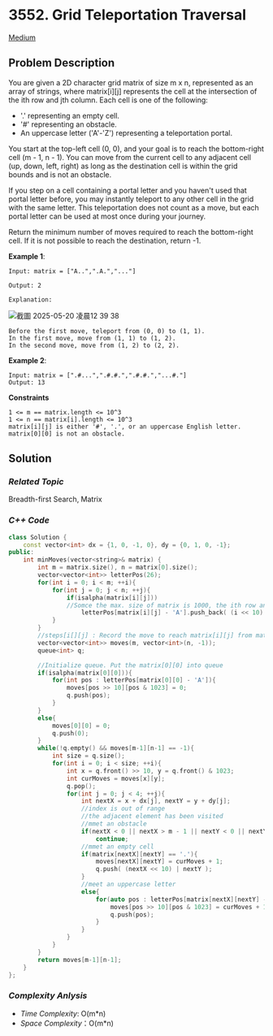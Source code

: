 # 3552. Grid Teleportation Traversal
[Medium](https://leetcode.com/problems/grid-teleportation-traversal/description/)

## Problem Description

You are given a 2D character grid matrix of size m x n, represented as an array of strings, where matrix[i][j] represents the cell at the intersection of the ith row and jth column. Each cell is one of the following:

  - '.' representing an empty cell.
  - '#' representing an obstacle.
  - An uppercase letter ('A'-'Z') representing a teleportation portal.

You start at the top-left cell (0, 0), and your goal is to reach the bottom-right cell (m - 1, n - 1). You can move from the current cell to any adjacent cell (up, down, left, right) as long as the destination cell is within the grid bounds and is not an obstacle.

If you step on a cell containing a portal letter and you haven't used that portal letter before, you may instantly teleport to any other cell in the grid with the same letter. This teleportation does not count as a move, but each portal letter can be used at most once during your journey.

Return the minimum number of moves required to reach the bottom-right cell. If it is not possible to reach the destination, return -1.


**Example 1**:
```
Input: matrix = ["A..",".A.","..."]

Output: 2

Explanation:
```

![截圖 2025-05-20 凌晨12 39 38](https://github.com/user-attachments/assets/62f5008e-0807-471c-8f3c-8b660612d6c2)

```
Before the first move, teleport from (0, 0) to (1, 1).
In the first move, move from (1, 1) to (1, 2).
In the second move, move from (1, 2) to (2, 2).
```

**Example 2**:
```
Input: matrix = [".#...",".#.#.",".#.#.","...#."]
Output: 13
```

**Constraints**
```
1 <= m == matrix.length <= 10^3
1 <= n == matrix[i].length <= 10^3
matrix[i][j] is either '#', '.', or an uppercase English letter.
matrix[0][0] is not an obstacle.
```

## Solution

### _Related Topic_
   Breadth-first Search, Matrix

### _C++ Code_
```cpp
class Solution {
    const vector<int> dx = {1, 0, -1, 0}, dy = {0, 1, 0, -1};
public:
    int minMoves(vector<string>& matrix) {
        int m = matrix.size(), n = matrix[0].size();
        vector<vector<int>> letterPos(26);
        for(int i = 0; i < m; ++i){
            for(int j = 0; j < n; ++j){
                if(isalpha(matrix[i][j]))
                //Somce the max. size of matrix is 1000, the ith row and jth column can be recorded in an integer
                    letterPos[matrix[i][j] - 'A'].push_back( (i << 10) | j );
            }
        }
        //steps[i[][j] : Record the move to reach matrix[i][j] from matrix[0][0]
        vector<vector<int>> moves(m, vector<int>(n, -1));
        queue<int> q;

        //Initialize queue. Put the matrix[0][0] into queue
        if(isalpha(matrix[0][0])){
            for(int pos : letterPos[matrix[0][0] - 'A']){
                moves[pos >> 10][pos & 1023] = 0;
                q.push(pos);
            }
        }   
        else{
            moves[0][0] = 0;
            q.push(0);
        }
        while(!q.empty() && moves[m-1][n-1] == -1){
            int size = q.size();
            for(int i = 0; i < size; ++i){
                int x = q.front() >> 10, y = q.front() & 1023;
                int curMoves = moves[x][y];
                q.pop();
                for(int j = 0; j < 4; ++j){
                    int nextX = x + dx[j], nextY = y + dy[j];
                    //index is out of range
                    //the adjacent element has been visited
                    //mmet an obstacle
                    if(nextX < 0 || nextX > m - 1 || nextY < 0 || nextY > n-1 || moves[nextX][nextY] != -1 || matrix[nextX][nextY] == '#')
                        continue;
                    //mmet an empty cell
                    if(matrix[nextX][nextY] == '.'){
                        moves[nextX][nextY] = curMoves + 1;
                        q.push( (nextX << 10) | nextY );
                    }
                    //meet an uppercase letter
                    else{
                        for(auto pos : letterPos[matrix[nextX][nextY] - 'A']){
                            moves[pos >> 10][pos & 1023] = curMoves + 1;
                            q.push(pos);
                        }
                    }
                }
            }
        }
        return moves[m-1][n-1];
    }
};
```

### _Complexity Anlysis_
- _Time Complexity_: O(m*n)
- _Space Complexity_：O(m*n)
